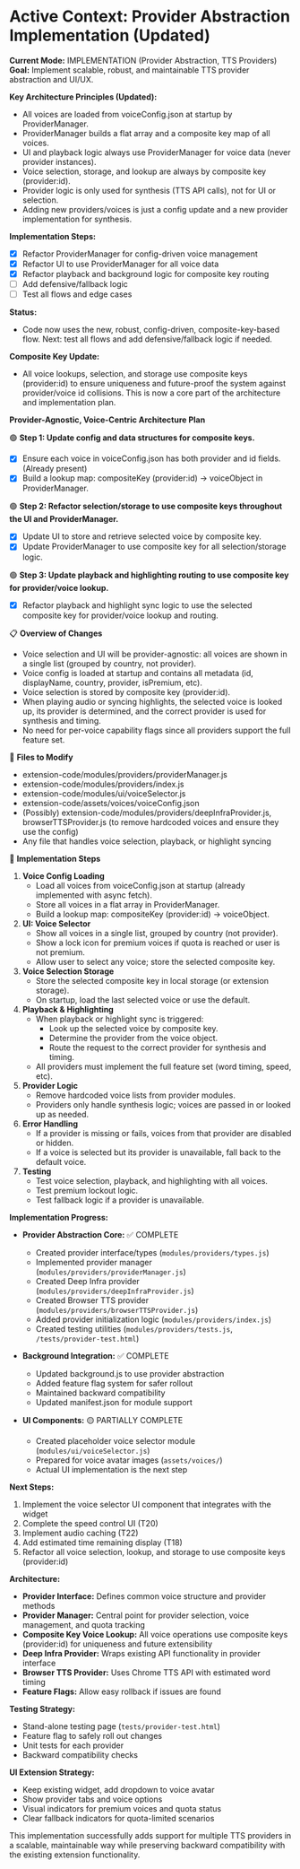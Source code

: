 # Active Context: Provider Abstraction Implementation (Updated)

**Current Mode:** IMPLEMENTATION (Provider Abstraction, TTS Providers)
**Goal:** Implement scalable, robust, and maintainable TTS provider abstraction and UI/UX.

**Key Architecture Principles (Updated):**
* All voices are loaded from voiceConfig.json at startup by ProviderManager.
* ProviderManager builds a flat array and a composite key map of all voices.
* UI and playback logic always use ProviderManager for voice data (never provider instances).
* Voice selection, storage, and lookup are always by composite key (provider:id).
* Provider logic is only used for synthesis (TTS API calls), not for UI or selection.
* Adding new providers/voices is just a config update and a new provider implementation for synthesis.

**Implementation Steps:**
- [x] Refactor ProviderManager for config-driven voice management
- [x] Refactor UI to use ProviderManager for all voice data
- [x] Refactor playback and background logic for composite key routing
- [ ] Add defensive/fallback logic
- [ ] Test all flows and edge cases

**Status:**
* Code now uses the new, robust, config-driven, composite-key-based flow. Next: test all flows and add defensive/fallback logic if needed.

**Composite Key Update:**
* All voice lookups, selection, and storage use composite keys (provider:id) to ensure uniqueness and future-proof the system against provider/voice id collisions. This is now a core part of the architecture and implementation plan.

**Provider-Agnostic, Voice-Centric Architecture Plan**

🟢 **Step 1: Update config and data structures for composite keys.**
- [x] Ensure each voice in voiceConfig.json has both provider and id fields. (Already present)
- [x] Build a lookup map: compositeKey (provider:id) -> voiceObject in ProviderManager.

🟢 **Step 2: Refactor selection/storage to use composite keys throughout the UI and ProviderManager.**
- [x] Update UI to store and retrieve selected voice by composite key.
- [x] Update ProviderManager to use composite key for all selection/storage logic.

🟢 **Step 3: Update playback and highlighting routing to use composite key for provider/voice lookup.**
- [x] Refactor playback and highlight sync logic to use the selected composite key for provider/voice lookup and routing.

📋 **Overview of Changes**
- Voice selection and UI will be provider-agnostic: all voices are shown in a single list (grouped by country, not provider).
- Voice config is loaded at startup and contains all metadata (id, displayName, country, provider, isPremium, etc).
- Voice selection is stored by composite key (provider:id).
- When playing audio or syncing highlights, the selected voice is looked up, its provider is determined, and the correct provider is used for synthesis and timing.
- No need for per-voice capability flags since all providers support the full feature set.

📁 **Files to Modify**
- extension-code/modules/providers/providerManager.js
- extension-code/modules/providers/index.js
- extension-code/modules/ui/voiceSelector.js
- extension-code/assets/voices/voiceConfig.json
- (Possibly) extension-code/modules/providers/deepInfraProvider.js, browserTTSProvider.js (to remove hardcoded voices and ensure they use the config)
- Any file that handles voice selection, playback, or highlight syncing

🔄 **Implementation Steps**
1. **Voice Config Loading**
   - Load all voices from voiceConfig.json at startup (already implemented with async fetch).
   - Store all voices in a flat array in ProviderManager.
   - Build a lookup map: compositeKey (provider:id) -> voiceObject.
2. **UI: Voice Selector**
   - Show all voices in a single list, grouped by country (not provider).
   - Show a lock icon for premium voices if quota is reached or user is not premium.
   - Allow user to select any voice; store the selected composite key.
3. **Voice Selection Storage**
   - Store the selected composite key in local storage (or extension storage).
   - On startup, load the last selected voice or use the default.
4. **Playback & Highlighting**
   - When playback or highlight sync is triggered:
     - Look up the selected voice by composite key.
     - Determine the provider from the voice object.
     - Route the request to the correct provider for synthesis and timing.
   - All providers must implement the full feature set (word timing, speed, etc).
5. **Provider Logic**
   - Remove hardcoded voice lists from provider modules.
   - Providers only handle synthesis logic; voices are passed in or looked up as needed.
6. **Error Handling**
   - If a provider is missing or fails, voices from that provider are disabled or hidden.
   - If a voice is selected but its provider is unavailable, fall back to the default voice.
7. **Testing**
   - Test voice selection, playback, and highlighting with all voices.
   - Test premium lockout logic.
   - Test fallback logic if a provider is unavailable.

**Implementation Progress:**
*   **Provider Abstraction Core:** ✅ COMPLETE
    * Created provider interface/types (`modules/providers/types.js`)
    * Implemented provider manager (`modules/providers/providerManager.js`)
    * Created Deep Infra provider (`modules/providers/deepInfraProvider.js`)
    * Created Browser TTS provider (`modules/providers/browserTTSProvider.js`)
    * Added provider initialization logic (`modules/providers/index.js`)
    * Created testing utilities (`modules/providers/tests.js`, `/tests/provider-test.html`)

*   **Background Integration:** ✅ COMPLETE
    * Updated background.js to use provider abstraction
    * Added feature flag system for safer rollout
    * Maintained backward compatibility
    * Updated manifest.json for module support

*   **UI Components:** 🟡 PARTIALLY COMPLETE
    * Created placeholder voice selector module (`modules/ui/voiceSelector.js`)
    * Prepared for voice avatar images (`assets/voices/`)
    * Actual UI implementation is the next step

**Next Steps:**
1. Implement the voice selector UI component that integrates with the widget
2. Complete the speed control UI (T20)
3. Implement audio caching (T22)
4. Add estimated time remaining display (T18)
5. Refactor all voice selection, lookup, and storage to use composite keys (provider:id)

**Architecture:**
* **Provider Interface:** Defines common voice structure and provider methods
* **Provider Manager:** Central point for provider selection, voice management, and quota tracking
* **Composite Key Voice Lookup:** All voice operations use composite keys (provider:id) for uniqueness and future extensibility
* **Deep Infra Provider:** Wraps existing API functionality in provider interface
* **Browser TTS Provider:** Uses Chrome TTS API with estimated word timing
* **Feature Flags:** Allow easy rollback if issues are found

**Testing Strategy:**
* Stand-alone testing page (`tests/provider-test.html`)
* Feature flag to safely roll out changes
* Unit tests for each provider
* Backward compatibility checks

**UI Extension Strategy:**
* Keep existing widget, add dropdown to voice avatar
* Show provider tabs and voice options
* Visual indicators for premium voices and quota status
* Clear fallback indicators for quota-limited scenarios

This implementation successfully adds support for multiple TTS providers in a scalable, maintainable way while preserving backward compatibility with the existing extension functionality.